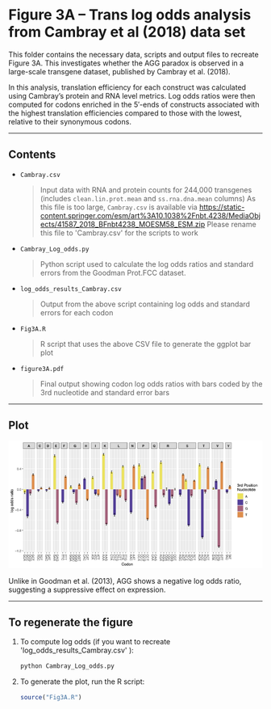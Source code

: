 # Figure 3A – Trans log odds analysis from Cambray et al (2018) data set

This folder contains the necessary data, scripts and output files to recreate Figure 3A. This investigates whether the AGG paradox is observed in a large-scale transgene dataset, published by Cambray et al. (2018).

In this analysis, translation efficiency for each construct was calculated using Cambray’s protein and RNA level metrics. Log odds ratios were then computed for codons enriched in the 5′-ends of constructs associated with the highest translation efficiencies compared to those with the lowest, relative to their synonymous codons.

---
##  Contents

- `Cambray.csv`  
  > Input data with RNA and protein counts for 244,000 transgenes (includes `clean.lin.prot.mean` and `ss.rna.dna.mean` columns)
  > As this file is too large, `Cambray.csv` is available via https://static-content.springer.com/esm/art%3A10.1038%2Fnbt.4238/MediaObjects/41587_2018_BFnbt4238_MOESM58_ESM.zip
  > Please rename this file to 'Cambray.csv' for the scripts to work
    
- `Cambray_Log_odds.py`  
  > Python script used to calculate the log odds ratios and standard errors from the Goodman Prot.FCC dataset.

- `log_odds_results_Cambray.csv`  
  > Output from the above script containing log odds and standard errors for each codon

- `Fig3A.R`  
  > R script that uses the above CSV file to generate the ggplot bar plot 

- `figure3A.pdf`  
  > Final output showing codon log odds ratios with bars coded by the 3rd nucleotide and standard error bars

---

## Plot

![Figure 1](figure_3A.png)

Unlike in Goodman et al. (2013), AGG shows a negative log odds ratio, suggesting a suppressive effect on expression. 

---

## To regenerate the figure

1. To compute log odds (if you want to recreate 'log_odds_results_Cambray.csv' ):
   ```bash
   python Cambray_Log_odds.py

2. To generate the plot, run the R script: 
    ```r
    source("Fig3A.R")
    ```
